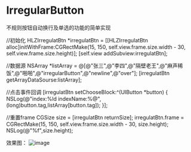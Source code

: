 # IrregularButton

不规则按钮自动换行及单选的功能的简单实现

//初始化
HLZIrregulatBtn *irregulatBtn = [[HLZIrregulatBtn alloc]initWithFrame:CGRectMake(15, 150, self.view.frame.size.width - 30, self.view.frame.size.height)];
[self.view addSubview:irregulatBtn];

//数据源
NSArray *listArray = @[@"张三",@"李四",@"隔壁老王",@"麻声稀饭",@"啪啪",@"irregularButton",@"newline",@"over"];
[irregulatBtn getArrayDataSourse:listArray];

//点击事件回调
[irregulatBtn setChooseBlock:^(UIButton *button) {
    NSLog(@"index:%ld    indexName:%@",(long)button.tag,listArray[button.tag]);
}];

//重置frame
CGSize size = [irregulatBtn returnSize];
irregulatBtn.frame = CGRectMake(15, 150, self.view.frame.size.width - 30, size.height);
NSLog(@"%f",size.height);

效果图：
![image](https://github.com/haolizi/IrregularButton/blob/master/example.png)

